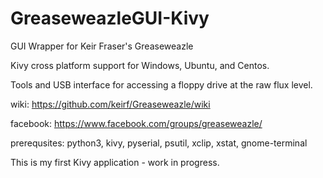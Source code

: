 # GreaseweazleGUI-Kivy

GUI Wrapper for Keir Fraser's Greaseweazle

Kivy cross platform support for Windows, Ubuntu, and Centos.
 
Tools and USB interface for accessing a floppy drive at the raw flux level.

wiki: https://github.com/keirf/Greaseweazle/wiki

facebook: https://www.facebook.com/groups/greaseweazle/

prerequsites: python3, kivy, pyserial, psutil, xclip, xstat, gnome-terminal

This is my first Kivy application - work in progress.
 